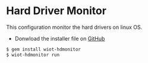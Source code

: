 # Hard Driver Monitor

This configuration monitor the hard drivers on linux OS.

  - Donwload the installer file on [GitHub]
  ```sh
  $ gem install wiot-hdmonitor
  $ wiot-hdmonitor run
  ```
[github]: <https://github.com/gorums/wiot-hdmonitor>